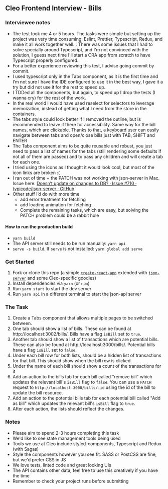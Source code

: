 ## Cleo Frontend Interview - Bills

### Interviewee notes

- The test took me 4 or 5 hours. The tasks were simple but setting up the project was very time consuming: Eslint, Prettier, Typescript, Redux, and make it all work together well... There was some issues that I had to solve specially around Typescript, and I'm not convinced with the solution, I guess next time I'll start a CRA app from scratch to have Typescript properly configured.
- For a better experience reviewing this test, I advise going commit by commit.
- I used typescript only in the Tabs component, as it is the first time and I’m not sure I have the IDE configured to use it in the best way, I gave it a try but did not use it for the rest to speed up.
- I TDDed all the components, but again, to speed up I drop the tests (I wanna cry) for the rest of the work.
- In the real world I would have used reselect for selectors to leverage memoization, instead of getting what I need from the store in the containers.
- The tabs style could look better if I removed the outline, but is recommended to leave it there for accessibility. Same way for the bill names, which are clickable. Thanks to that, a keyboard user can easily navigate between tabs and open/close bills just with TAB, SHIFT and ENTER
- The Tabs component aims to be quite reusable and robust, you just need to pass a list of names for the tabs (still rendering some defaults if not all of them are passed) and to pass any children and will create a tab for each one.
- I tried using the icons as I thought it would look cool, but most of the icon links are broken :(
- I ran out of time + the PATCH was not working with json-server in Mac. Issue here:
  [Doesn’t update on changes to DB? · Issue #710 · typicode/json-server · GitHub](https://github.com/typicode/json-server/issues/710)
- Other stuff I’d do with more time
  - add error treatment for fetching
  - add loading animation for fetching
  - Complete the remaining tasks, which are easy, but solving the PATCH problem could be a rabbit hole

#### How to run the production build

- `yarn build`
- The API server still needs to be run manually: `yarn api`
- `serve -s build`. If `serve` is not installed: `yarn global add serve`

### Get Started

1. Fork or clone this repo (a simple [`create-react-app`](https://github.com/facebook/create-react-app) extended with [`json-server`](https://github.com/typicode/json-server) and some Cleo-specific goodies)
1. Install dependencies via `yarn` (or `npm`)
1. Run `yarn start` to start the dev server
1. Run `yarn api` in a different terminal to start the json-api server

### The Task

1. Create a Tabs component that allows multiple pages to be switched between.
1. One tab should show a list of bills. These can be found at http://localhost:3002/bills/. Bills have a flag `isBill` set to `true`.
1. Another tab should show a list of transactions which are potential bills. These can also be found at http://localhost:3000/bills/. Potential bills have a flag `isBill` set to `false`.
1. Under each bill row for both lists, should be a hidden list of transactions for that bill. This should show when the bill row is clicked.
1. Under the name of each bill should show a count of the transactions for it
1. Add an action to the bills tab for each bill called "remove bill" which updates the relevant bill's `isBill` flag to `false`. You can use a `PATCH` request to `http://localhost:3000/bills/:id` using the id of the bill to update the bill resource.
1. Add an action to the potential bills tab for each potential bill called "Add as bill" which updates the relevant bill's `isBill` flag to `true`.
1. After each action, the lists should reflect the changes.

### Notes

- Please aim to spend 2-3 hours completing this task
- We'd like to see state management tools being used
- Tools we use at Cleo include styled-components, Typescript and Redux (with Sagas)
- Style the components however you see fit. SASS or PostCSS are fine, but we'd prefer CSS in JS
- We love tests, linted code and great looking UIs
- The API contains other data, feel free to use this creatively if you have the time
- Remember to check your project runs before submitting
